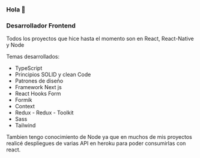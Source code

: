 ### Hola 👋

### Desarrollador Frontend
Todos los proyectos que hice hasta el momento son en React, React-Native y Node

Temas desarrollados:
* TypeScript
* Principios SOLID y clean Code
* Patrones de diseño
* Framework Next js
* React Hooks Form
* Formik
* Context
* Redux - Redux - Toolkit
* Sass
* Tailwind

Tambien tengo conocimiento de Node ya que en muchos de mis proyectos realicé despliegues de varias API en heroku para poder consumirlas con react.



<!--
**santiagozibecchi/santiagozibecchi** is a ✨ _special_ ✨ repository because its `README.md` (this file) appears on your GitHub profile.

Here are some ideas to get you started:

- 🔭 I’m currently working on ...
- 🌱 I’m currently learning ...
- 👯 I’m looking to collaborate on ...
- 🤔 I’m looking for help with ...
- 💬 Ask me about ...
- 📫 How to reach me: ...
- 😄 Pronouns: ...
- ⚡ Fun fact: ...
-->

